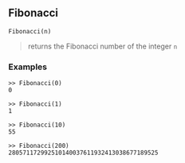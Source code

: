 ## Fibonacci

```
Fibonacci(n)
```

> returns the Fibonacci number of the integer `n` 

### Examples

```
>> Fibonacci(0)
0
 
>> Fibonacci(1)
1
 
>> Fibonacci(10)
55
 
>> Fibonacci(200)
280571172992510140037611932413038677189525
```